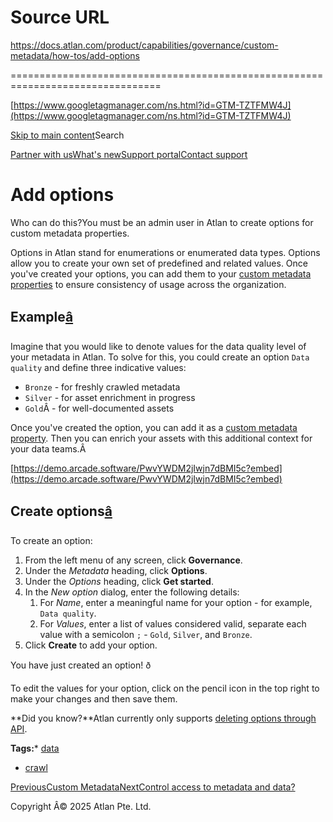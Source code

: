 # Source URL
https://docs.atlan.com/product/capabilities/governance/custom-metadata/how-tos/add-options

================================================================================

<!--
canonical: https://docs.atlan.com/product/capabilities/governance/custom-metadata/how-tos/add-options
link-alternate: https://docs.atlan.com/product/capabilities/governance/custom-metadata/how-tos/add-options
meta-description: :::warning Who can do this? You must be an admin user in Atlan to create options for custom metadata properties.
meta-docsearch:docusaurus_tag: docs-default-current
meta-docsearch:language: en
meta-docsearch:version: current
meta-docusaurus_locale: en
meta-docusaurus_tag: docs-default-current
meta-docusaurus_version: current
meta-generator: Docusaurus v3.8.1
meta-og-description: :::warning Who can do this? You must be an admin user in Atlan to create options for custom metadata properties.
meta-og-locale: en
meta-og-title: Add options | Atlan Documentation
meta-og-url: https://docs.atlan.com/product/capabilities/governance/custom-metadata/how-tos/add-options
meta-twitter:card: summary_large_image
meta-viewport: width=device-width,initial-scale=1
title: Add options | Atlan Documentation
-->

[https://www.googletagmanager.com/ns.html?id=GTM-TZTFMW4J](https://www.googletagmanager.com/ns.html?id=GTM-TZTFMW4J)

[Skip to main content](#__docusaurus_skipToContent_fallback)Search

[Partner with us](https://docs.google.com/forms/d/e/1FAIpQLScuAIhCm2GS7YFstrOjawbP8J7PUmOynQo7wI2yGCcCyEcVSw/viewform)[What's new](https://shipped.atlan.com/)[Support portal](https://atlan.zendesk.com/auth/v2/login/signin?return_to=https%3A%2F%2Fatlan.zendesk.com%2Fhc%2Fen-us&theme=hc&locale=en-us&brand_id=1900000425113&auth_origin=1900000425113%2Cfalse%2Ctrue)[Contact support](/support/submit-request)

Add options
===========

Who can do this?You must be an admin user in Atlan to create options for custom metadata properties.

Options in Atlan stand for enumerations or enumerated data types. Options allow you to create your own set of predefined and related values. Once you've created your options, you can add them to your [custom metadata properties](/product/capabilities/governance/custom-metadata/concepts/what-is-custom-metadata) to ensure consistency of usage across the organization.

Example[â](#example "Direct link to Example")
-----------------------------------------------

Imagine that you would like to denote values for the data quality level of your metadata in Atlan. To solve for this, you could create an option `Data quality` and define three indicative values:

* `Bronze` \- for freshly crawled metadata
* `Silver` \- for asset enrichment in progress
* `Gold`Â \- for well\-documented assets

Once you've created the option, you can add it as a [custom metadata property](/product/capabilities/governance/custom-metadata/how-tos/manage-custom-metadata-structures#create-properties-in-the-structure). Then you can enrich your assets with this additional context for your data teams.Â

[https://demo.arcade.software/PwvYWDM2jIwjn7dBMI5c?embed](https://demo.arcade.software/PwvYWDM2jIwjn7dBMI5c?embed)

Create options[â](#create-options "Direct link to Create options")
--------------------------------------------------------------------

To create an option:

1. From the left menu of any screen, click **Governance**.
2. Under the *Metadata* heading, click **Options**.
3. Under the *Options* heading, click **Get started**.
4. In the *New option* dialog, enter the following details:
    1. For *Name*, enter a meaningful name for your option \- for example, `Data quality`.
    2. For *Values*, enter a list of values considered valid, separate each value with a semicolon `;` \- `Gold`, `Silver`, and `Bronze`.
5. Click **Create** to add your option.

You have just created an option! ð

To edit the values for your option, click on the pencil icon in the top right to make your changes and then save them.

**Did you know?**Atlan currently only supports [deleting options through API](https://developer.atlan.com/sdks/custom-metadata/delete-enums/?h=delete+option).

**Tags:*** [data](/tags/data)
* [crawl](/tags/crawl)

[PreviousCustom Metadata](/product/capabilities/governance/custom-metadata)[NextControl access to metadata and data?](/product/capabilities/governance/custom-metadata/how-tos/control-access-metadata-data)

Copyright Â© 2025 Atlan Pte. Ltd.

